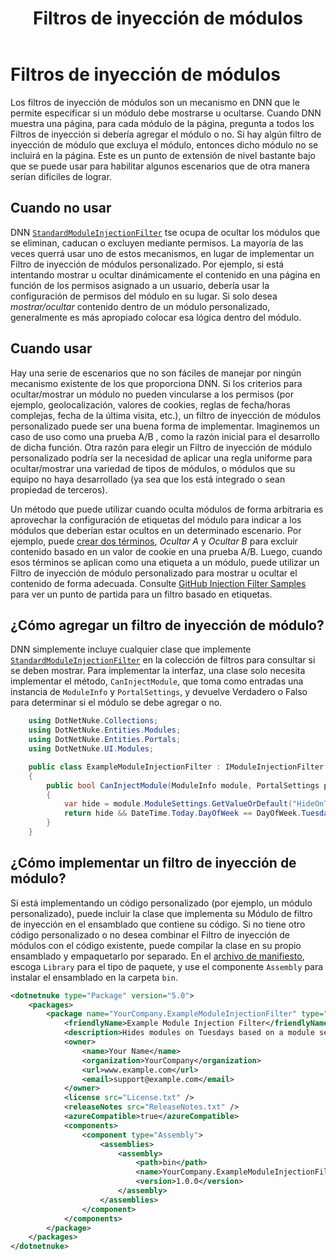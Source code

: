 ﻿---
uid: module-injection-filter
locale: es
title: Filtros de inyección de módulos
dnnversion: 09.02.00
related-topics: module-features,developers-creating-modules-overview
links: ["[DNN Community Blog: Discover DNN Module Injection Filters](https://www.dnnsoftware.com/community-blog/cid/155402/discover-dnn-module-injection-filters)","[GitHub Injection Filter Samples](https://github.com/dnnsoftware/Dnn.InjectionFilter.Sample)"]
---

# Filtros de inyección de módulos

Los filtros de inyección de módulos son un mecanismo en DNN que le permite especificar si un módulo debe mostrarse u ocultarse. Cuando DNN muestra una página, para cada módulo de la página, pregunta a todos los Filtros de inyección si debería agregar el módulo o no. Si hay algún filtro de inyección de módulo que excluya el módulo, entonces dicho módulo no se incluirá en la página. Este es un punto de extensión de nivel bastante bajo que se puede usar para habilitar algunos escenarios que de otra manera serían difíciles de lograr.

## Cuando no usar

DNN [`StandardModuleInjectionFilter`](xref:DotNetNuke.UI.Modules.StandardModuleInjectionFilter) tse ocupa de ocultar los módulos que se eliminan, caducan o excluyen mediante permisos. La mayoría de las veces querrá usar uno de estos mecanismos, en lugar de implementar un Filtro de inyección de módulos personalizado. Por ejemplo, si está intentando mostrar u ocultar dinámicamente el contenido en una página en función de los permisos asignado a un usuario, debería usar la configuración de permisos del módulo en su lugar. Si solo desea _mostrar/ocultar_ contenido dentro de un módulo personalizado, generalmente es más apropiado colocar esa lógica dentro del módulo.

## Cuando usar

Hay una serie de escenarios que no son fáciles de manejar por ningún mecanismo existente de los que proporciona DNN. Si los criterios para ocultar/mostrar un módulo no pueden vincularse a los permisos (por ejemplo, geolocalización, valores de cookies, reglas de fecha/horas complejas, fecha de la última visita, etc.), un filtro de inyección de módulos personalizado puede ser una buena forma de implementar. Imaginemos un caso de uso como una prueba A/B <testing>, como la razón inicial para el desarrollo de dicha función. Otra razón para elegir un Filtro de inyección de módulo personalizado podría ser la necesidad de aplicar una regla uniforme para ocultar/mostrar una variedad de tipos de módulos, o módulos que su equipo no haya desarrollado (ya sea que los está integrado o sean propiedad de terceros).

Un método que puede utilizar cuando oculta módulos de forma arbitraria es aprovechar la configuración de etiquetas del módulo para indicar a los módulos que deberían estar ocultos en un determinado escenario. Por ejemplo, puede [crear dos términos](xref:add-term-to-vocabulary), _Ocultar A_ y _Ocultar B_ para excluir contenido basado en un valor de cookie en una prueba A/B. Luego, cuando esos términos se aplican como una etiqueta a un módulo, puede utilizar un Filtro de inyección de módulo personalizado para mostrar u ocultar el contenido de forma adecuada. Consulte [GitHub Injection Filter Samples](https://github.com/dnnsoftware/Dnn.InjectionFilter.Sample) para ver un punto de partida para un filtro basado en etiquetas.

## ¿Cómo agregar un filtro de inyección de módulo?

DNN simplemente incluye cualquier clase que implemente [`StandardModuleInjectionFilter`](xref:DotNetNuke.UI.Modules.IModuleInjectionFilter) en la colección de filtros para consultar si se deben mostrar. Para implementar la interfaz, una clase solo necesita implementar el método, `CanInjectModule`, que toma como entradas una instancia de `ModuleInfo` y `PortalSettings`, y devuelve Verdadero o Falso para determinar si el módulo se debe agregar o no.

```csharp
    using DotNetNuke.Collections;
    using DotNetNuke.Entities.Modules;
    using DotNetNuke.Entities.Portals;
    using DotNetNuke.UI.Modules;

    public class ExampleModuleInjectionFilter : IModuleInjectionFilter
    {
        public bool CanInjectModule(ModuleInfo module, PortalSettings portalSettings)
        {
            var hide = module.ModuleSettings.GetValueOrDefault("HideOnTuesday", false);
            return hide && DateTime.Today.DayOfWeek == DayOfWeek.Tuesday;
        }
    }
```

## ¿Cómo implementar un filtro de inyección de módulo?

Si está implementando un código personalizado (por ejemplo, un módulo personalizado), puede incluir la clase que implementa su Módulo de filtro de inyección en el ensamblado que contiene su código. Si no tiene otro código personalizado o no desea combinar el Filtro de inyección de módulos con el código existente, puede compilar la clase en su propio ensamblado y empaquetarlo por separado.  En el [archivo de manifiesto](xref:dnn-manifest-schema), escoga `Library` para el tipo de paquete, y use el componente `Assembly` para instalar el ensamblado en la carpeta `bin`.

```xml
<dotnetnuke type="Package" version="5.0">
    <packages>
        <package name="YourCompany.ExampleModuleInjectionFilter" type="Library" version="1.0.0">
            <friendlyName>Example Module Injection Filter</friendlyName>
            <description>Hides modules on Tuesdays based on a module setting.</description>
            <owner>
                <name>Your Name</name>
                <organization>YourCompany</organization>
                <url>www.example.com</url>
                <email>support@example.com</email>
            </owner>
            <license src="License.txt" />
            <releaseNotes src="ReleaseNotes.txt" />
            <azureCompatible>true</azureCompatible>
            <components>
                <component type="Assembly">
                    <assemblies>
                        <assembly>
                            <path>bin</path>
                            <name>YourCompany.ExampleModuleInjectionFilter.dll</name>
                            <version>1.0.0</version>
                        </assembly>
                    </assemblies>
                </component>
            </components>
        </package>
    </packages>
</dotnetnuke>
```
